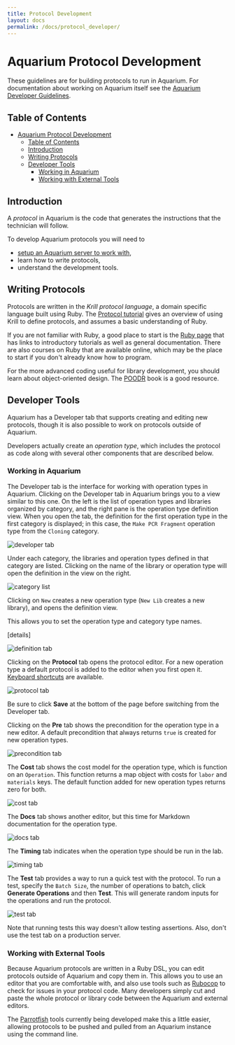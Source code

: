 ```yaml
---
title: Protocol Development
layout: docs
permalink: /docs/protocol_developer/
---
```


# Aquarium Protocol Development

These guidelines are for building protocols to run in Aquarium.
For documentation about working on Aquarium itself see the [Aquarium Developer Guidelines](aquarium_developer).

## Table of Contents

<!-- TOC -->

- [Aquarium Protocol Development](#aquarium-protocol-development)
    - [Table of Contents](#table-of-contents)
    - [Introduction](#introduction)
    - [Writing Protocols](#writing-protocols)
    - [Developer Tools](#developer-tools)
        - [Working in Aquarium](#working-in-aquarium)
        - [Working with External Tools](#working-with-external-tools)

<!-- /TOC -->

## Introduction

A _protocol_ in Aquarium is the code that generates the instructions that the technician will follow.

To develop Aquarium protocols you will need to

- [setup an Aquarium server to work with](../configuration/installation),
- learn how to write protocols,
- understand the development tools.

## Writing Protocols

Protocols are written in the _Krill protocol language_, a domain specific language built using Ruby.
The [Protocol tutorial](protocol_tutorial) gives an overview of using Krill to define protocols, and assumes a basic understanding of Ruby.

If you are not familiar with Ruby, a good place to start is the [Ruby page](https://www.ruby-lang.org/en/) that has links to introductory tutorials as well as general documentation.
There are also courses on Ruby that are available online, which may be the place to start if you don't already know how to program.

For the more advanced coding useful for library development, you should learn about object-oriented design.
The [POODR](http://www.poodr.com) book is a good resource.

## Developer Tools

Aquarium has a Developer tab that supports creating and editing new protocols, though it is also possible to work on protocols outside of Aquarium.

Developers actually create an _operation type_, which includes the protocol as code along with several other components that are described below.

### Working in Aquarium

The Developer tab is the interface for working with operation types in Aquarium.
Clicking on the Developer tab in Aquarium brings you to a view similar to this one.
On the left is the list of operation types and libraries organized by category, and the right pane is the operation type definition view.
When you open the tab, the definition for the first operation type in the first category is displayed; in this case, the `Make PCR Fragment` operation type from the `Cloning` category.

![developer tab](images/developer/developer_tab.png)

Under each category, the libraries and operation types defined in that category are listed.
Clicking on the name of the library or operation type will open the definition in the view on the right.

![category list](images/developer/category_list.png)

Clicking on `New` creates a new operation type (`New Lib` creates a new library), and opens the definition view.

This allows you to set the operation type and category type names.

[details]

![definition tab](images/developer/definition_tab.png)

Clicking on the **Protocol** tab opens the protocol editor.
For a new operation type a default protocol is added to the editor when you first open it.
[Keyboard shortcuts](https://github.com/ajaxorg/ace/wiki/Default-Keyboard-Shortcuts) are available.

![protocol tab](images/developer/protocol_tab.png)

Be sure to click **Save** at the bottom of the page before switching from the Developer tab.

Clicking on the **Pre** tab shows the precondition for the operation type in a new editor.
A default precondition that always returns `true` is created for new operation types.

![precondition tab](images/developer/pre_tab.png)

The **Cost** tab shows the cost model for the operation type, which is function on an `Operation`.
This function returns a map object with costs for `labor` and `materials` keys.
The default function added for new operation types returns zero for both.

![cost tab](images/developer/cost_tab.png)

The **Docs** tab shows another editor, but this time for Markdown documentation for the operation type.

![docs tab](images/developer/doc_tab.png)

The **Timing** tab indicates when the operation type should be run in the lab.

![timing tab](images/developer/timing_tab.png)

The **Test** tab provides a way to run a quick test with the protocol.
To run a test, specify the `Batch Size`, the number of operations to batch, click **Generate Operations** and then **Test**.
This will generate random inputs for the operations and run the protocol.

![test tab](images/developer/test_tab.png)

Note that running tests this way doesn't allow testing assertions.
Also, don't use the test tab on a production server.

### Working with External Tools

Because Aquarium protocols are written in a Ruby DSL, you can edit protocols outside of Aquarium and copy them in.
This allows you to use an editor that you are comfortable with, and also use tools such as [Rubocop](https://rubocop.readthedocs.io/en/latest/) to check for issues in your protocol code.
Many developers simply cut and paste the whole protocol or library code between the Aquarium and external editors.

The [Parrotfish](http://klavinslab.org/parrotfish) tools currently being developed make this a little easier, allowing protocols to be pushed and pulled from an Aquarium instance using the command line.

